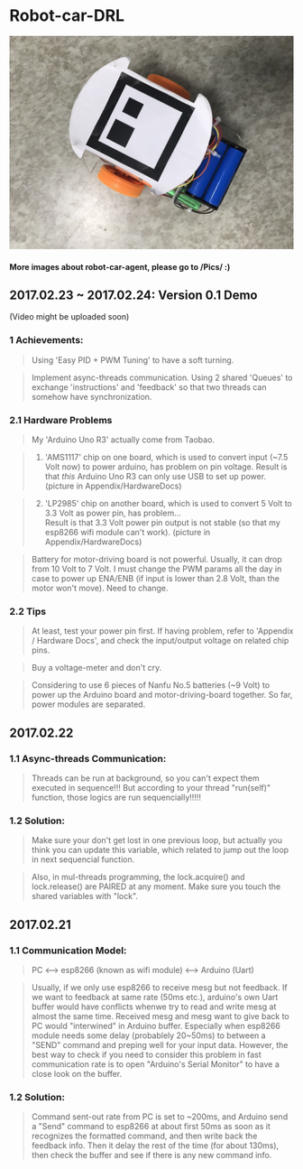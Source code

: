 # Robot-car-DRL


![view from top](Pics/bird_view.jpg)

#### More images about robot-car-agent, please go to /Pics/ :)

## 2017.02.23 ~ 2017.02.24: Version 0.1 Demo 
(Video might be uploaded soon)

### 1 Achievements:
> Using 'Easy PID + PWM Tuning'  to have a soft turning. 

> Implement async-threads communication. Using 2 shared 'Queues' to exchange 'instructions' and 'feedback' so that two threads can somehow have synchronization.

### 2.1 Hardware Problems
> My 'Arduino Uno R3' actually come from Taobao. 

> 1) 'AMS1117' chip on one board, which is used to convert input (~7.5 Volt now) to power arduino, has problem on pin voltage. 
> Result is that *this* Arduino Uno R3  can only use USB to set up power. (picture in Appendix/HardwareDocs)

> 2) 'LP2985' chip on another board, which is used to convert 5 Volt to 3.3 Volt as power pin, has problem...  
> Result is that 3.3 Volt power pin output is not stable (so that my esp8266 wifi module can't work). (picture in Appendix/HardwareDocs)

> Battery for motor-driving board is not powerful. Usually, it can drop from 10 Volt to 7 Volt.
> I must change the PWM params all the day in case to power up ENA/ENB (if input is lower than 2.8 Volt, than the motor won't move). Need to change.

### 2.2 Tips
> At least, test your power pin first. If having problem, refer to 'Appendix / Hardware Docs', and check the input/output voltage on related chip pins. 

> Buy a voltage-meter and don't cry. 

> Considering to use 6 pieces of Nanfu No.5 batteries (~9 Volt) to power up the Arduino board and motor-driving-board together. So far, power modules are separated. 

## 2017.02.22

### 1.1 Async-threads Communication:
> Threads can be run at background, so you can't expect them executed in sequence!!!  But according to your thread "run(self)" function, those logics are run sequencially!!!!!

### 1.2 Solution:
> Make sure your don't get lost in one previous loop, but actually you think you can update this variable, which related to jump out the loop in next sequencial function.

> Also, in mul-threads programming, the lock.acquire() and  lock.release() are PAIRED at any moment. Make sure you touch the shared variables with "lock".



##  2017.02.21

### 1.1 Communication Model:
>  PC <--> esp8266 (known as wifi module) <--> Arduino (Uart)

>  Usually, if we only use esp8266 to receive mesg but not feedback. If we want to feedback at same rate (50ms etc.), arduino's own Uart buffer would have conflicts whenwe try to read and write mesg at almost the same time.
>  Received mesg and mesg want to give back to PC would "interwined" in Arduino buffer. Especially when esp8266 module needs some delay (probablely 20~50ms) to between a "SEND" command and preping well for your input data. However, the best way to check if you need to consider this problem in fast communication rate is to open "Arduino's Serial Monitor" to have a close look on the buffer.

### 1.2 Solution:
>  Command sent-out rate from PC is set to ~200ms, and Arduino send a "Send" command to esp8266 at about first 50ms as soon as it recognizes the formatted command, and then write back the feedback info. Then it delay the rest of the time (for about 130ms), then check the buffer and see if there is any new command info. 